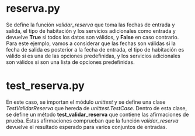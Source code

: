 # reserva.py

Se define la función _validar_reserva_ que toma las fechas de entrada y salida, el tipo de habitación y los servicios adicionales como entrada y devuelve **True** si todos los datos son válidos, y **False** en caso contrario. Para este ejemplo, vamos a considerar que las fechas son válidas si la fecha de salida es posterior a la fecha de entrada, el tipo de habitación es válido si es una de las opciones predefinidas, y los servicios adicionales son válidos si son una lista de opciones predefinidas.

# test_reserva.py

En este caso, se importan el módulo _unittest_ y se define una clase _TestValidarReserva_ que hereda de _unittest.TestCase_. Dentro de esta clase, se define un método **test_validar_reserva** que contiene las afirmaciones de prueba. Estas afirmaciones comprueban que la función _validar_reserva_ devuelve el resultado esperado para varios conjuntos de entradas.
